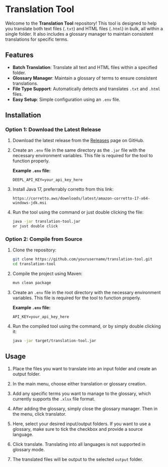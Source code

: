 # Translation Tool

Welcome to the **Translation Tool** repository! This tool is designed to help you translate both text files (`.txt`) and HTML files (`.html`) in bulk, all within a single folder. It also includes a glossary manager to maintain consistent translations for specific terms.

## Features

- **Batch Translation**: Translate all text and HTML files within a specified folder.
- **Glossary Manager**: Maintain a glossary of terms to ensure consistent translations.
- **File Type Support**: Automatically detects and translates `.txt` and `.html` files.
- **Easy Setup**: Simple configuration using an `.env` file.

## Installation

### Option 1: Download the Latest Release

1. Download the latest release from the [Releases](https://github.com/yourusername/translation-tool/releases) page on GitHub.
2. Create an `.env` file in the same directory as the `.jar` file with the necessary environment variables. This file is required for the tool to function properly.

    **Example `.env` file:**

    ```
    DEEPL_API_KEY=your_api_key_here
    ```

3. Install Java 17, preferrably corretto from this link:

    ```
    https://corretto.aws/downloads/latest/amazon-corretto-17-x64-windows-jdk.msi
    ```

4. Run the tool using the command or just double clicking the file:

    ```bash
    java -jar translation-tool.jar
    or just double click
    ```


### Option 2: Compile from Source

1. Clone the repository:

    ```bash
    git clone https://github.com/yourusername/translation-tool.git
    cd translation-tool
    ```

2. Compile the project using Maven:

    ```bash
    mvn clean package
    ```

3. Create an `.env` file in the root directory with the necessary environment variables. This file is required for the tool to function properly.

    **Example `.env` file:**

    ```
    API_KEY=your_api_key_here
    ```

4. Run the compiled tool using the command, or by simply double clicking it:

    ```bash
    java -jar target/translation-tool.jar
    ```

## Usage

1. Place the files you want to translate into an input folder and create an output folder.

2. In the main menu, choose either translation or glossary creation.

3. Add any specific terms you want to manage to the glossary, which currently supports the `.xlsx` file format.

4. After adding the glossary, simply close the glossary manager. Then in the menu, click translator.

5. Here, select your desired input/output folders. If you want to use a glossary, make sure to tick the checkbox and provide a source language.

6. Click translate. Translating into all languages is not supported in glossary mode.

7. The translated files will be output to the selected `output` folder.
